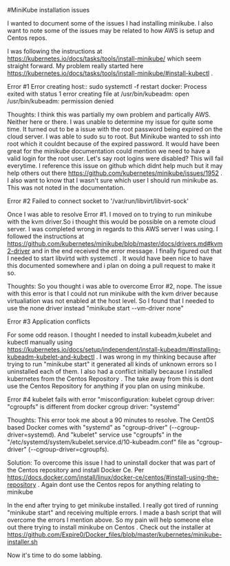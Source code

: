#MiniKube installation issues

I wanted to document some of the issues I had installing minikube. I also want to note some of the issues 
may be related to how AWS is setup and Centos repos. 

I was following the instructions at https://kubernetes.io/docs/tasks/tools/install-minikube/ which seem straight forward. 
My problem really started here https://kubernetes.io/docs/tasks/tools/install-minikube/#install-kubectl . 

Error #1
Error creating host:: sudo systemctl -f restart docker: Process exited with status 1
error creating file at /usr/bin/kubeadm: open /usr/bin/kubeadm: permission denied

Thoughts: I think this was partially my own problem and partically AWS. Neither here or there. I was unable to determine my issue for quite some time. It turned out to be a issue with the root password being expired on the cloud server. I was able to sudo su to root. But Minikube wanted to ssh into root which it couldnt because of the expired password. It would have been great for the minikube documentation could mention we need to have a valid login for the root user. Let's say root logins were disabled? This will fail everytime. I reference this issue on github which didnt help much but it may help others out there https://github.com/kubernetes/minikube/issues/1952 . I also want to know that I wasn't sure which user I should run minikube as. This was not noted in the documentation. 

Error #2
Failed to connect socket to '/var/run/libvirt/libvirt-sock'

Once I was able to resolve Error #1. I moved on to trying to run minikube with the kvm driver.So i thought this would be possible on a remote cloud server. I was completed wrong in regards to this AWS server I was using. I followed the instructions at https://github.com/kubernetes/minikube/blob/master/docs/drivers.md#kvm2-driver and in the end received the error message. I finally figured out that I needed to start libvirtd with systemctl . It would have been nice to have this documented somewhere and i plan on doing a pull request to make it so. 

Thoughts: So you thought i was able to overcome Error #2, nope. The issue with this error is that I could not run minikube with the kvm driver because virtualiation was not enabled at the host level. So I found that I needed to use the none driver instead "minikube start --vm-driver none"

Error #3
Application conflicts 

For some odd reason. I thought I needed to install kubeadm,kubelet and kubectl manually using 
https://kubernetes.io/docs/setup/independent/install-kubeadm/#installing-kubeadm-kubelet-and-kubectl . I was wrong in my thinking because after trying to run "minikube start" it generated all kinds of unknown errors so I uninstalled each of them. I also had a conflict initially because I installed kubernetes from the Centos Repository . The take away from this is dont use the Centos Repository for anything if you plan on using minikube. 

Error #4
kubelet fails with error "misconfiguration: kubelet cgroup driver: "cgroupfs" is different from docker cgroup driver: "systemd"

Thoughts: This error took me about a 90 minutes to resolve. The CentOS based Docker comes with "systemd" as "cgroup-driver" (--cgroup-driver=systemd).
And "kubelet" service use "cgroupfs" in the "/etc/systemd/system/kubelet.service.d/10-kubeadm.conf" file as "cgroup-driver" (--cgroup-driver=cgroupfs).

Solution: To overcome this issue I had to uninstall docker that  was part of the Centos repository and install Docker Ce. Per https://docs.docker.com/install/linux/docker-ce/centos/#install-using-the-repository . Again dont use the Centos repos for anything relating to minikube


In the end after trying to get minikube installed. I really got tired of running "minikube start" and receiving multiple errors. I made a bash script that will overcome the errors I mention above. So my pain will help someone else out there trying to install minikube on Centos .  Check out the installer at https://github.com/Expire0/Docker_files/blob/master/kubernetes/minikube-installer.sh

Now it's time to do some labbing. 
